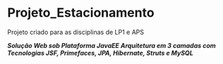 # Projeto_Estacionamento
Projeto criado para as disciplinas de LP1 e APS

*****Solução Web sob Plataforma JavaEE                                                                                                         			Arquitetura em 3 camadas com Tecnologias JSF, Primefaces, JPA, Hibernate, Struts e MySQL*****
